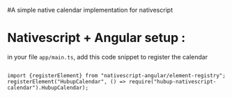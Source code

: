 #A simple native calendar implementation for nativescript


# Nativescript + Angular setup :

in your file `app/main.ts`, add this code snippet to register the calendar 

```

import {registerElement} from "nativescript-angular/element-registry";
registerElement("HubupCalendar", () => require("hubup-nativescript-calendar").HubupCalendar);

```